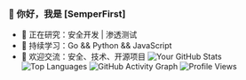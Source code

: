 ### 👋 你好，我是 [SemperFirst]  
- 🔭 正在研究：安全开发 | 渗透测试
- 🌱 持续学习：Go && Python && JavaScript
- 💬 欢迎交流：安全、技术、开源项目
![Your GitHub Stats](https://github-readme-stats.vercel.app/api?username=SemperFirst&show_icons=true&theme=radical)
![Top Languages](https://github-readme-stats.vercel.app/api/top-langs/?username=SemperFirst&layout=compact&theme=radical)
![GitHub Activity Graph](https://github-readme-activity-graph.cyclic.app/graph?username=SemperFirst&theme=react-dark)
![Profile Views](https://komarev.com/ghpvc/?username=SemperFirst&color=blue)

<!--
**SemperFirst/SemperFirst** is a ✨ _special_ ✨ repository because its `README.md` (this file) appears on your GitHub profile.

Here are some ideas to get you started:

- 🔭 I’m currently working on ...
- 🌱 I’m currently learning ...
- 👯 I’m looking to collaborate on ...
- 🤔 I’m looking for help with ...
- 💬 Ask me about ...
- 📫 How to reach me: ...
- 😄 Pronouns: ...
- ⚡ Fun fact: ...
-->
